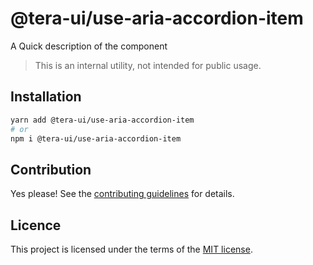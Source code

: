 # @tera-ui/use-aria-accordion-item

A Quick description of the component

> This is an internal utility, not intended for public usage.

## Installation

```sh
yarn add @tera-ui/use-aria-accordion-item
# or
npm i @tera-ui/use-aria-accordion-item
```

## Contribution

Yes please! See the
[contributing guidelines](https://github.com/hieumau12/nextui-tera/blob/master/CONTRIBUTING.md)
for details.

## Licence

This project is licensed under the terms of the
[MIT license](https://github.com/hieumau12/nextui-tera/blob/master/LICENSE).
